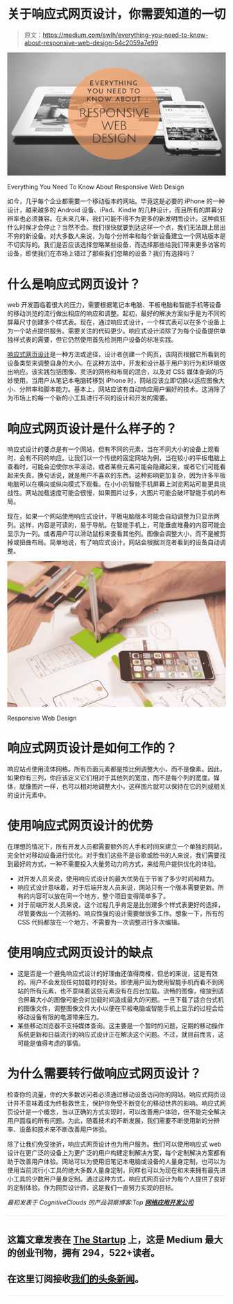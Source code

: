 # 关于响应式网页设计，你需要知道的一切

> 原文：<https://medium.com/swlh/everything-you-need-to-know-about-responsive-web-design-54c2059a7e99>

![](img/a670c844dd35fad427cc689e40e36184.png)

Everything You Need To Know About Responsive Web Design

如今，几乎每个企业都需要一个移动版本的网站。毕竟这是必要的:iPhone 的一种设计，越来越多的 Android 设备、iPad、Kindle 的几种设计，而且所有的屏幕分辨率也必须兼容。在未来几年，我们可能不得不为更多的新发明而设计。这种疯狂什么时候才会停止？当然不会。我们很快就要到达这样一个点，我们无法跟上层出不穷的新设备。对大多数人来说，为每个分辨率和每个新设备建立一个网站版本是不切实际的。我们是否应该选择忽略某些设备，而选择那些给我们带来更多访客的设备，即使我们在市场上错过了那些我们忽略的设备？我们有选择吗？

# 什么是响应式网页设计？

web 开发面临着很大的压力，需要根据笔记本电脑、平板电脑和智能手机等设备的移动浏览的流行做出相应的响应和调整。起初，最好的解决方案似乎是为不同的屏幕尺寸创建多个样式表。现在，通过响应式设计，一个样式表可以在多个设备上为一个站点提供服务。需要关注的代码更少。响应式设计消除了为每个设备提供单独样式表的需要，但它仍然使用首先检测用户设备的标准实践。

[响应式网页设计](https://www.cognitiveclouds.com/custom-software-development-services/responsive-web-design-company)是一种方法或途径，设计者创建一个网页，该网页根据它所看到的设备类型来调整自身的大小。在这种方法中，开发和设计基于用户的行为和环境做出响应。该实践包括图像、灵活的网格和布局的混合，以及对 CSS 媒体查询的巧妙使用。当用户从笔记本电脑转移到 iPhone 时，网站应该立即切换以适应图像大小、分辨率和脚本能力。基本上，网站应该有自动响应用户偏好的技术。这消除了为市场上的每一个新的小工具进行不同的设计和开发的需要。

# 响应式网页设计是什么样子的？

响应式设计的要点是有一个网站，但有不同的元素，当在不同大小的设备上观看时，会有不同的响应。让我们以一个传统的固定网站为例，当在较小的平板电脑上查看时，可能会迫使你水平滚动，或者某些元素可能会隐藏起来，或者它们可能看起来失真，换句话说，就是用户不喜欢的东西。这种影响更加复杂，因为许多平板电脑可以在横向或纵向模式下观看。在小小的智能手机屏幕上浏览网站可能更具挑战性。网站加载速度可能会很慢，如果图片过多，大图片可能会破坏智能手机的布局。

现在，如果一个网站使用响应式设计，平板电脑版本可能会自动调整为只显示两列。这样，内容是可读的，易于导航。在智能手机上，可能垂直堆叠的内容可能会显示为一列。或者用户可以滑动鼠标来查看其他列。图像会调整大小，而不是被剪掉或扭曲布局。简单地说，有了响应式设计，网站会根据浏览者看到的设备自动调整。

![](img/0d3de55156d0156745ccb97532eb6f9e.png)

Responsive Web Design

# 响应式网页设计是如何工作的？

响应站点使用流体网格。所有页面元素都是按比例调整大小，而不是像素。因此，如果你有三列，你应该定义它们相对于其他列的宽度，而不是每个列的宽度。媒体，就像图片一样，也可以相对地调整大小，这样图片就可以保持在它的列或相关的设计元素中。

# 使用响应式网页设计的优势

在理想的情况下，所有开发人员都需要额外的人手和时间来建立一个单独的网站，完全针对移动设备进行优化。对于我们这些不是谷歌或脸书的人来说，我们需要找到最好的方式，一种不需要投入大量劳动力的方式，来给用户提供优化的体验。

*   对开发人员来说，使用响应式设计的最大优势在于节省了多少时间和精力。
*   响应式设计意味着，对于后端开发人员来说，网站只有一个版本需要更新。所有的内容可以放在同一个地方，整个项目变得简单多了。
*   对于前端开发人员来说，这个过程几乎肯定是比创建多个样式表更好的选择，尽管要做出一个流畅的、响应性强的设计需要做很多工作。想象一下，所有的 CSS 代码都放在一个地方，不需要为一次调整进行多次编辑。

# 使用响应式网页设计的缺点

*   这是否是一个避免响应式设计的好理由还值得商榷，但总的来说，这是有效的。用户不会发现任何加载时的好处。即使用户因为使用智能手机而看不到网站的所有元素，也不意味着这些元素没有在后台加载。流畅的图像，缩放到适合屏幕大小的图像可能会对加载时间造成最大的问题。一旦下载了适合台式机的图像文件，调整图像文件大小以便在平板电脑或智能手机上显示的过程会给移动设备有限的电源带来压力。
*   某些移动浏览器不支持媒体查询。这主要是一个暂时的问题，定期的移动操作系统更新和日益流行的响应式设计正在解决这个问题。不过，就目前而言，这可能是值得考虑的事情。

# 为什么需要转行做响应式网页设计？

检查你的流量，你的大多数访问者必须通过移动设备访问你的网站。响应式网页设计并不意味着成为终极救世主，保护你免受不断变化的移动世界的影响。响应式网页设计是一个概念，当以正确的方式实现时，可以改善用户体验，但不能完全解决用户面临的所有问题。为此，随着技术的不断发展，我们需要不断使用新的分辨率、设备和技术来不断改善用户体验。

除了让我们免受挫折，响应式网页设计也为用户服务。我们可以使用响应式 web 设计在更广泛的设备上为更广泛的用户构建定制解决方案，每个定制解决方案都有助于改善用户体验。网站可以为使用旧笔记本电脑或设备的人量身定制，也可以为使用当前流行小工具的绝大多数人量身定制，同样也可以为现在和未来拥有最先进小工具的少数用户量身定制。通过这种方式，响应式网页设计为每个人提供了良好的定制体验。作为网页设计师，这是我们一直努力实现的目标。

*最初发表于 CognitiveClouds 的产品洞察博客:Top* [***网络应用开发公司***](https://www.cognitiveclouds.com/custom-software-development-services/web-application-development-company)

![](img/731acf26f5d44fdc58d99a6388fe935d.png)

## 这篇文章发表在 [The Startup](https://medium.com/swlh) 上，这是 Medium 最大的创业刊物，拥有 294，522+读者。

## 在这里订阅接收[我们的头条新闻](http://growthsupply.com/the-startup-newsletter/)。

![](img/731acf26f5d44fdc58d99a6388fe935d.png)